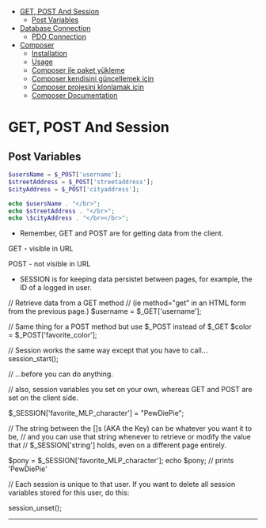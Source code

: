 
- [GET, POST And Session](#get-post-and-session)
  - [Post Variables](#post-variables)
- [Database Connection](#database-connection)
  - [PDO Connection](#pdo-connection)
- [Composer](#composer)
  - [Installation](#installation)
  - [Usage](#usage)
  - [Composer ile paket yükleme](#composer-ile-paket-yükleme)
  - [Composer kendisini güncellemek için](#composer-kendisini-güncellemek-için)
  - [Composer projesini klonlamak için](#composer-projesini-klonlamak-için)
  - [Composer Documentation](#composer-documentation)

# GET, POST And Session 

## Post Variables

```php
$usersName = $_POST['username'];
$streetAddress = $_POST['streetaddress'];
$cityAddress = $_POST['cityaddress'];

echo $usersName . "</br>";
echo $streetAddress . "</br>";
echo \$cityAddress . "</br></br>";
```

- Remember, GET and POST are for getting data from the client.

GET - visible in URL

POST - not visible in URL

- SESSION is for keeping data persistet between pages, for example, the ID of a logged in user.

// Retrieve data from a GET method
// (ie method="get" in an HTML form from the previous page.)
$username = $_GET['username'];

// Same thing for a POST method but use $_POST instead of $_GET
$color = $_POST['favorite_color'];

// Session works the same way except that you have to call...
session_start();

// ...before you can do anything.

// also, session variables you set on your own, whereas GET and POST are set on the client side.

$_SESSION['favorite_MLP_character'] = "PewDiePie";

// The string between the []s (AKA the Key) can be whatever you want it to be,
// and you can use that string whenever to retrieve or modify the value that
// $_SESSION['string'] holds, even on a different page entirely.

$pony = $_SESSION['favorite_MLP_character'];
echo $pony; 
// prints 'PewDiePie'

// Each session is unique to that user. If you want to delete all session variables stored for this user, do this:

session_unset();

---

